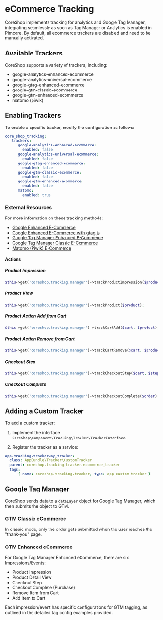 # eCommerce Tracking

CoreShop implements tracking for analytics and Google Tag Manager, integrating seamlessly as soon as Tag Manager or
Analytics is enabled in Pimcore. By default, all ecommerce trackers are disabled and need to be manually activated.

## Available Trackers

CoreShop supports a variety of trackers, including:

- google-analytics-enhanced-ecommerce
- google-analytics-universal-ecommerce
- google-gtag-enhanced-ecommerce
- google-gtm-classic-ecommerce
- google-gtm-enhanced-ecommerce
- matomo (piwik)

## Enabling Trackers

To enable a specific tracker, modify the configuration as follows:

```yml
core_shop_tracking:
   trackers:
      google-analytics-enhanced-ecommerce:
        enabled: false
      google-analytics-universal-ecommerce:
        enabled: false
      google-gtag-enhanced-ecommerce:
        enabled: false
      google-gtm-classic-ecommerce:
        enabled: false
      google-gtm-enhanced-ecommerce:
        enabled: false
      matomo:
        enabled: true
```

### External Resources

For more information on these tracking methods:

- [Google Enhanced E-Commerce](https://developers.google.com/analytics/devguides/collection/analyticsjs/enhanced-ecommerce)
- [Google Enhanced E-Commerce with gtag.js](https://developers.google.com/analytics/devguides/collection/gtagjs/enhanced-ecommerce)
- [Google Tag Manager Enhanced E-Commerce](https://developers.google.com/tag-manager/enhanced-ecommerce)
- [Google Tag Manager Classic E-Commerce](https://support.google.com/tagmanager/answer/6107169?hl=en)
- [Matomo (Piwik) E-Commerce](https://matomo.org/docs/ecommerce-analytics/)

#### Actions

##### Product Impression

```php
$this->get('coreshop.tracking.manager')->trackProductImpression($product);
```

##### Product View

```php
$this->get('coreshop.tracking.manager')->trackProduct($product);
```

##### Product Action Add from Cart

```php
$this->get('coreshop.tracking.manager')->trackCartAdd($cart, $product);
```

##### Product Action Remove from Cart

```php
$this->get('coreshop.tracking.manager')->trackCartRemove($cart, $product);
```

##### Checkout Step

```php
$this->get('coreshop.tracking.manager')->trackCheckoutStep($cart, $stepIdentifier, $isFirstStep, $checkoutOption)
```

##### Checkout Complete

```php
$this->get('coreshop.tracking.manager')->trackCheckoutComplete($order)
```

## Adding a Custom Tracker

To add a custom tracker:

1. Implement the interface `CoreShop\Component\Tracking\Tracker\TrackerInterface`.

2. Register the tracker as a service:

```yaml
app.tracking.tracker.my_tracker:
  class: AppBundle\Tracker\CustomTracker
  parent: coreshop.tracking.tracker.ecommerce_tracker
  tags:
    - { name: coreshop.tracking.tracker, type: app-custom-tracker }
```

## Google Tag Manager

CoreShop sends data to a `dataLayer` object for Google Tag Manager, which then submits the object to GTM.

### GTM Classic eCommerce

In classic mode, only the order gets submitted when the user reaches the "thank-you" page.

### GTM Enhanced eCommerce

For Google Tag Manager Enhanced eCommerce, there are six Impressions/Events:

- Product Impression
- Product Detail View
- Checkout Step
- Checkout Complete (Purchase)
- Remove Item from Cart
- Add Item to Cart

Each impression/event has specific configurations for GTM tagging, as outlined in the detailed tag config examples
provided.